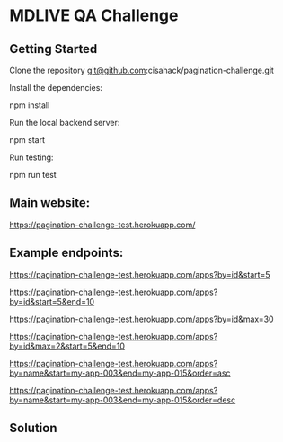 # MDLIVE QA Challenge

## Getting Started

Clone the repository git@github.com:cisahack/pagination-challenge.git

Install the dependencies:

npm install

Run the local backend server:

npm start

Run testing:

npm run test

## Main website:

https://pagination-challenge-test.herokuapp.com/

## Example endpoints:

https://pagination-challenge-test.herokuapp.com/apps?by=id&start=5

https://pagination-challenge-test.herokuapp.com/apps?by=id&start=5&end=10

https://pagination-challenge-test.herokuapp.com/apps?by=id&max=30

https://pagination-challenge-test.herokuapp.com/apps?by=id&max=2&start=5&end=10

https://pagination-challenge-test.herokuapp.com/apps?by=name&start=my-app-003&end=my-app-015&order=asc

https://pagination-challenge-test.herokuapp.com/apps?by=name&start=my-app-003&end=my-app-015&order=desc

## Solution
